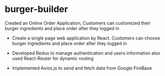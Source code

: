 # burger-builder

Created an Online Order Application, Customers can customized their burger ingredients and place order after they
logged in


* Create a single page web application by React. Customers can choose burger ingredients and place order after they
logged in

* Developed Redux to manage authentication and users information also used React-Router for dynamic routing

* Implemented Axios.js to send and fetch data from Google FireBase
